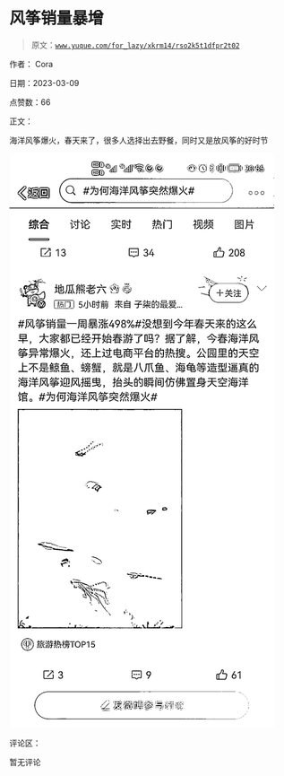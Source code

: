 # 风筝销量暴增

> 原文：[`www.yuque.com/for_lazy/xkrm14/rso2k5t1dfpr2t02`](https://www.yuque.com/for_lazy/xkrm14/rso2k5t1dfpr2t02)

作者： Cora 

日期：2023-03-09 

点赞数：66 

正文： 

海洋风筝爆火，春天来了，很多人选择出去野餐，同时又是放风筝的好时节 

![](img/7506c4dd3c5396045c44ee43513cad70.png)  

评论区： 

暂无评论 


